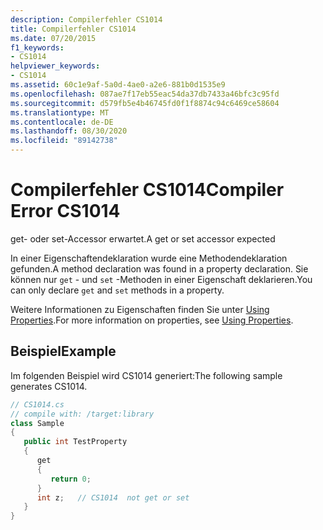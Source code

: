 ```yaml
---
description: Compilerfehler CS1014
title: Compilerfehler CS1014
ms.date: 07/20/2015
f1_keywords:
- CS1014
helpviewer_keywords:
- CS1014
ms.assetid: 60c1e9af-5a0d-4ae0-a2e6-881b0d1535e9
ms.openlocfilehash: 087ae7f17eb55eac54da37db7433a46bfc3c95fd
ms.sourcegitcommit: d579fb5e4b46745fd0f1f8874c94c6469ce58604
ms.translationtype: MT
ms.contentlocale: de-DE
ms.lasthandoff: 08/30/2020
ms.locfileid: "89142738"
---
```

# <a name="compiler-error-cs1014"></a><span data-ttu-id="8f4db-103">Compilerfehler CS1014</span><span class="sxs-lookup"><span data-stu-id="8f4db-103">Compiler Error CS1014</span></span>
<span data-ttu-id="8f4db-104">get- oder set-Accessor erwartet.</span><span class="sxs-lookup"><span data-stu-id="8f4db-104">A get or set accessor expected</span></span>  
  
 <span data-ttu-id="8f4db-105">In einer Eigenschaftendeklaration wurde eine Methodendeklaration gefunden.</span><span class="sxs-lookup"><span data-stu-id="8f4db-105">A method declaration was found in a property declaration.</span></span> <span data-ttu-id="8f4db-106">Sie können nur `get` - und `set` -Methoden in einer Eigenschaft deklarieren.</span><span class="sxs-lookup"><span data-stu-id="8f4db-106">You can only declare `get` and `set` methods in a property.</span></span>  
  
 <span data-ttu-id="8f4db-107">Weitere Informationen zu Eigenschaften finden Sie unter [Using Properties](../programming-guide/classes-and-structs/using-properties.md).</span><span class="sxs-lookup"><span data-stu-id="8f4db-107">For more information on properties, see [Using Properties](../programming-guide/classes-and-structs/using-properties.md).</span></span>  
  
## <a name="example"></a><span data-ttu-id="8f4db-108">Beispiel</span><span class="sxs-lookup"><span data-stu-id="8f4db-108">Example</span></span>  
 <span data-ttu-id="8f4db-109">Im folgenden Beispiel wird CS1014 generiert:</span><span class="sxs-lookup"><span data-stu-id="8f4db-109">The following sample generates CS1014.</span></span>  
  
```csharp  
// CS1014.cs  
// compile with: /target:library  
class Sample  
{  
   public int TestProperty  
   {  
      get  
      {  
         return 0;  
      }  
      int z;   // CS1014  not get or set  
   }  
}  
```
